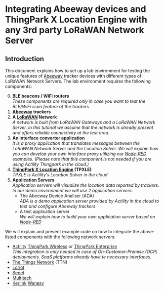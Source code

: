 # Integrating Abeeway devices and ThingPark X Location Engine with any 3rd party LoRaWAN Network Server
## Introduction
This document explains how to set up a lab environment for testing the unique features of [Abeeway][abeeway] tracker devices with different types of LoRaWAN Network Servers. The lab environment requires the following components:

0. **BLE beacons / WiFi routers**  
   _These components are required only in case you want to test the BLE/WiFi scan feature of the trackers_
1. **[Abeeway][abeeway] trackers**
2. **A [LoRaWAN][lorawan] Network**  
   _A network is built from LoRaWAN Gateways and a LoRaWAN Network Server. In this tutorial we assume that the network is already present and offers reliable connectivity at the test area._  
3. **An interface converter application**  
   _It is a proxy application that translates messages between the LoRaWAN Network Server and the Location Solver. We will explain how you can develop your own interface proxy utilizing our [Node-RED][node-red] examples. (Please note that this component is not needed if you are using Actility Thingpark in the cloud.)_
4. **[ThingPark X Location Engine][actility-tpl] (TPXLE)**  
   _TPXLE is Actility's Location Solver in the cloud_
5. **Application Servers**  
   _Application servers will visualize the location data reported by trackers. In our demo environment we will use 2 application servers:_   
   * The Abeeway Device Analiser (ADA)  
     _ADA is a demo application server provided by Actility in the cloud to test and configure Abeeway trackers_
   * A test application server  
     _We will explain how to build your own application server based on [Node-RED][node-red]_

We will explain and present example code on how to integrate the above-listed components with the following network servers:
 * [Actility][actility] [ThingPark Wireless][actility-tpw] or [ThingPark Enterprise][actility-tpe]  
   _This integration is only needed in case of On-Customer-Premise (OCP) deployments. SaaS platforms already have te necessary interfaces._
 * [The Things Network][ttn] (TTN)
 * [Loriot][loriot]
 * [Senet](https://www.senetco.com/)
 * [Multitech][multitech-lns]
 * [Kerlink][kerlink] [Wanesy][kerlink-wanesy]
 



[lorawan]: https://lora-alliance.org/about-lorawan
[abeeway]: https://www.abeeway.com/
[actility]: https://www.actility.com/
[actility-tpw]: https://www.actility.com/public-iot-connectivity-solutions/
[actility-tpe]: https://www.actility.com/enterprise-iot-connectivity-solutions/
[actility-tpl]: https://www.actility.com/multi-technology-geolocation-solutions/
[ttn]: https://www.thethingsnetwork.org/
[loriot]: https://www.loriot.io/
[multitech]: https://www.multitech.net/ 
[multitech-lns]: https://www.multitech.net/developer/software/lora/lora-network-server/
[kerlink]: https://www.kerlink.com 
[kerlink-wanesy]: https://www.kerlink.com/iot-portfolio-and-technologies/connectivity-as-a-service/wanesy-naas/
[node-red]: https://nodered.org/
